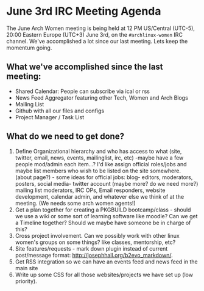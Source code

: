 # June 3rd IRC Meeting Agenda

The June Arch Women meeting is being held at 12 PM US/Central (UTC-5),
20:00 Eastern Europe (UTC+3) June 3rd, on the `#archlinux-women` IRC
channel. We've accomplished a lot since our last meeting. Lets keep the
momentum going.

## What we've accomplished since the last meeting:

- Shared Calendar: People can subscribe via ical or rss
- News Feed Aggregator featuring other Tech, Women and Arch Blogs
- Mailing List
- Github with all our files and configs
- Project Manager / Task List

## What do we need to get done?

1. Define Organizational hierarchy and who has access to what (site,
   twitter, email, news, events, mailinglist, irc, etc) -maybe have
   a few people mod/admin each item...? I'd like assign official
   roles/jobs and maybe list members who wish to be listed on the site
   somewhere. (about page?) - some ideas for official jobs: blog-
   editors, moderators, posters, social media- twitter account (maybe
   more? do we need more?) mailing list moderators, IRC OPs, Email
   responders, website development, calendar admin, and whatever else we
   think of at the meeting. (We needs some arch women agents!)
2. Get a plan together for creating a PKGBUILD bootcamp/class - should
   we use a wiki or some sort of learning software like moodle? Can we
   get a Timeline together? Should we maybe have someone be in charge of
   this?
3. Cross project involvement. Can we possibly work with other linux
   women's groups on some things? like classes, mentorship, etc?
4. Site features/requests - mark down plugin instead of current
   post/message format: http://josephhall.org/b2evo_markdown/.
5. Get RSS  integration so we can have an events feed and news feed in
   the main site
6. Write up some CSS for all those websites/projects we have set up (low
   priority).
